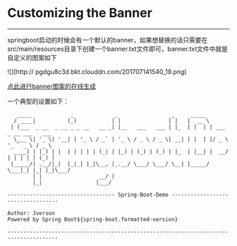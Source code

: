 
# Customizing the Banner
---

springboot启动的时候会有一个默认的banner，如果想替换的话只需要在src/main/resources目录下创建一个banner.txt文件即可，banner.txt文件中就是自定义的图案如下

![](http://
pgdgu8c3d.bkt.clouddn.com/201707141540_19.png)

[点此进行banner图案的在线生成](http://patorjk.com/software/taag/#p=display&f=Big%20Money-sw&t=Type%20Something%20)

一个典型的设置如下：
```
   _____            _             _                 _     _____                       
  / ____|          (_)           | |               | |   |  __ \                      
 | (___  _ __  _ __ _ _ __   __ _| |__   ___   ___ | |_  | |  | | ___ _ __ ___   ___  
  \___ \| '_ \| '__| | '_ \ / _` | '_ \ / _ \ / _ \| __| | |  | |/ _ \ '_ ` _ \ / _ \ 
  ____) | |_) | |  | | | | | (_| | |_) | (_) | (_) | |_  | |__| |  __/ | | | | | (_) |
 |_____/| .__/|_|  |_|_| |_|\__, |_.__/ \___/ \___/ \__| |_____/ \___|_| |_| |_|\___/ 
        | |                  __/ |                                                    
        |_|                 |___/      
 
---------------------------------- Spring-Boot-Demo ----------------------------------

Author: Jverson
Powered by Spring Boot${spring-boot.formatted-version}

--------------------------------------------------------------------------------------
```

